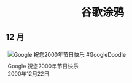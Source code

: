 
<h1 align="center"> 谷歌涂鸦 </h1>




## 12 月

<div class="image">


<img src="//www.google.com/logos/2000/holiday_penguins00.gif" alt="Google 祝您2000年节日快乐 #GoogleDoodle" style="margin: 5px"/>
<div class="info" style="font-size: 14px; color:#333333; margin:5px"><div class="title">Google 祝您2000年节日快乐</div><div class="date">2000年12月22日</div></div>

</div>








